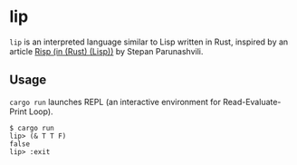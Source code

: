 # lip

`lip` is an interpreted language similar to Lisp written in Rust, inspired by an article [Risp (in (Rust) (Lisp))](https://stopa.io/post/222) by Stepan Parunashvili.

## Usage

`cargo run` launches REPL (an interactive environment for Read-Evaluate-Print Loop).

```
$ cargo run
lip> (& T T F)
false
lip> :exit
```

